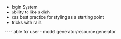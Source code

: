 - login System
- ability to like a dish
- css best practice for styling as a starting point
- tricks with rails

----table for user
    - model generator/resource generator
